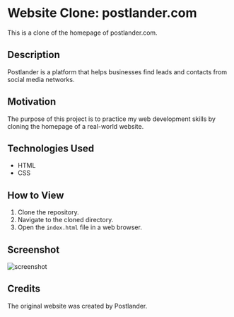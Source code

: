 # Website Clone: postlander.com

This is a clone of the homepage of postlander.com.

## Description

Postlander is a platform that helps businesses find leads and contacts from social media networks.

## Motivation

The purpose of this project is to practice my web development skills by cloning the homepage of a real-world website.

## Technologies Used

- HTML
- CSS

## How to View

1. Clone the repository.
2. Navigate to the cloned directory.
3. Open the `index.html` file in a web browser.

## Screenshot

![screenshot](screenshot.png)

## Credits

The original website was created by Postlander.
